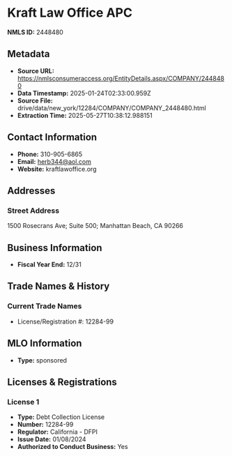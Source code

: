# Kraft Law Office APC

**NMLS ID:** 2448480

## Metadata
- **Source URL:** https://nmlsconsumeraccess.org/EntityDetails.aspx/COMPANY/2448480
- **Data Timestamp:** 2025-01-24T02:33:00.959Z
- **Source File:** drive/data/new_york/12284/COMPANY/COMPANY_2448480.html
- **Extraction Time:** 2025-05-27T10:38:12.988151

## Contact Information
- **Phone:** 310-905-6865
- **Email:** herb344@aol.com
- **Website:** kraftlawoffice.org

## Addresses
### Street Address
1500 Rosecrans Ave; Suite 500; Manhattan Beach, CA 90266

## Business Information
- **Fiscal Year End:** 12/31

## Trade Names & History
### Current Trade Names
- License/Registration #: 12284-99

## MLO Information
- **Type:** sponsored

## Licenses & Registrations

### License 1
- **Type:** Debt Collection License
- **Number:** 12284-99
- **Regulator:** California - DFPI
- **Issue Date:** 01/08/2024
- **Authorized to Conduct Business:** Yes
